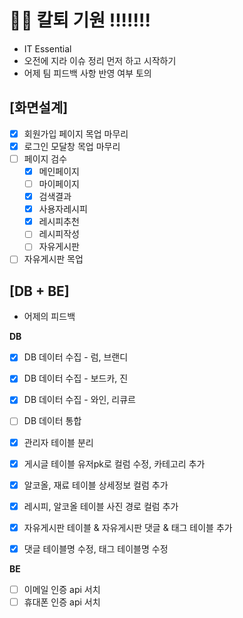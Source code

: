 # 🙏🙏 칼퇴 기원 !!!!!!!

- IT Essential
- 오전에 지라 이슈 정리 먼저 하고 시작하기
- 어제 팀 피드백 사항 반영 여부 토의

## [화면설계]

- [x]  회원가입 페이지 목업 마무리
- [x]  로그인 모달창 목업 마무리
- [ ]  페이지 검수
    - [x]  메인페이지
    - [ ]  마이페이지
    - [x]  검색결과
    - [x]  사용자레시피
    - [x]  레시피추천
    - [ ]  레시피작성
    - [ ]  자유게시판
- [ ]  자유게시판 목업

## [DB + BE]

- 어제의 피드백

**DB**

- [x]  DB 데이터 수집 - 럼, 브랜디
- [x]  DB 데이터 수집 - 보드카, 진
- [x]  DB 데이터 수집 - 와인, 리큐르
- [ ]  DB 데이터 통합

- [x]  관리자 테이블 분리
- [x]  게시글 테이블 유저pk로 컬럼 수정, 카테고리 추가
- [x]  알코올, 재료 테이블 상세정보 컬럼 추가
- [x]  레시피, 알코올 테이블 사진 경로 컬럼 추가
- [x]  자유게시판 테이블 & 자유게시판 댓글 & 태그 테이블 추가
- [x]  댓글 테이블명 수정, 태그 테이블명 수정

**BE**

- [ ]  이메일 인증 api 서치
- [ ]  휴대폰 인증 api 서치